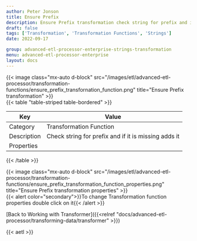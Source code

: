 ```yaml
---
author: Peter Jonson
title: Ensure Prefix
description: Ensure Prefix transformation check string for prefix and if it is missing adds it
draft: false
tags: ['Transformation', 'Transformation Functions', 'Strings']
date: 2022-09-17

group: advanced-etl-processor-enterprise-strings-transformation
menu: advanced-etl-processor-enterprise
layout: docs
---
```


{{< image class="mx-auto d-block"  src="/images/etl/advanced-etl-processor/transformation-functions/ensure_prefix_transfornation_function.png" title="Ensure Prefix transformation" >}}
\
{{< table "table-striped table-bordered" >}}

| Key         | Value                                                |
| ----------- | ---------------------------------------------------- |
| Category    | Transformation Function                              |
| Description | Check string for prefix and if it is missing adds it |
| Properties  |                                                      |

{{< /table >}}

{{< image class="mx-auto d-block"  src="/images/etl/advanced-etl-processor/transformation-functions/ensure_prefix_transformation_function_properties.png" title="Ensure Prefix transformation properties" >}}
\
{{< alert color="secondary">}}To change Transformation function properties double click on it{{< /alert >}}

[Back to Working with Transformer]({{<relref "docs/advanced-etl-processor/transforming-data/transformer" >}})

{{< aetl >}}
